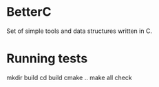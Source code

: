 # BetterC
Set of simple tools and data structures written in C.

# Running tests
mkdir build
cd build
cmake ..
make all check